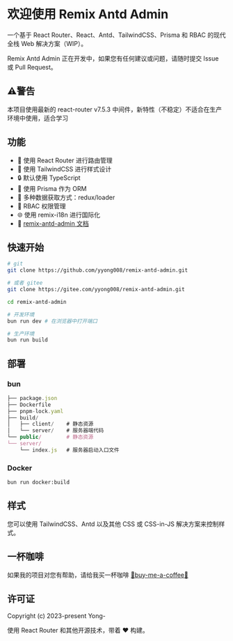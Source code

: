 # 欢迎使用 Remix Antd Admin

一个基于 React Router、React、Antd、TailwindCSS、Prisma 和 RBAC 的现代全栈 Web 解决方案（WIP）。

Remix Antd Admin 正在开发中，如果您有任何建议或问题，请随时提交 Issue 或 Pull Request。

## ⚠️警告

本项目使用最新的 react-router v7.5.3 中间件，新特性（不稳定）不适合在生产环境中使用，适合学习

## 功能

- 🚀 使用 React Router 进行路由管理
- 🎉 使用 TailwindCSS 进行样式设计
- 🔒 默认使用 TypeScript
- 📖 使用 Prisma 作为 ORM
- 🔄 多种数据获取方式：redux/loader
- 🔐 RBAC 权限管理
- 🌐 使用 remix-i18n 进行国际化
- 📖 [remix-antd-admin 文档](https://remix-antd-admin-docs.vercel.app/)

## 快速开始

```sh
# git
git clone https://github.com/yyong008/remix-antd-admin.git

# 或者 gitee
git clone https://gitee.com/yyong008/remix-antd-admin.git

cd remix-antd-admin

# 开发环境
bun run dev # 在浏览器中打开端口

# 生产环境
bun run build
```

## 部署

### bun

```ts
├── package.json
├── Dockerfile
├── pnpm-lock.yaml
├── build/
│   ├── client/    # 静态资源
│   └── server/    # 服务器端代码
└── public/        # 静态资源
└── server/
    └── index.js   # 服务器启动入口文件
```

### Docker

```sh
bun run docker:build
```

## 样式

您可以使用 TailwindCSS、Antd 以及其他 CSS 或 CSS-in-JS 解决方案来控制样式。

## 一杯咖啡

如果我的项目对您有帮助，请给我买一杯咖啡 [💌buy-me-a-coffee💌](https://github.com/yyong008/buy-me-a-coffee)

## 许可证

Copyright (c) 2023-present Yong-

使用 React Router 和其他开源技术，带着 ❤️ 构建。
